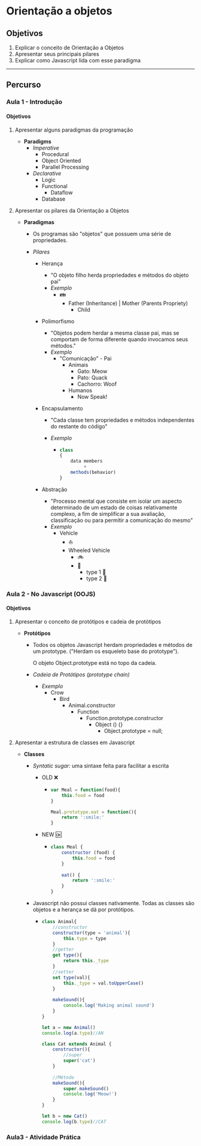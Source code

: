 # Orientação a objetos

## Objetivos

1. Explicar o conceito de Orientação a Objetos
2. Apresentar seus principais pilares
3. Explicar como Javascript lida com esse paradigma

---

## Percurso

### Aula 1 - Introdução

#### 	Objetivos

1. Apresentar alguns paradigmas da programação

   - **Paradigms**
     - *Imperative*
       - Procedural
       - Object Oriented
       - Parallel Processing
     - *Declarative*
       - Logic
       - Functional
         - Dataflow
       - Database

2. Apresentar os pilares da Orientação a Objetos

   - **Paradigmas**

     - Os programas são "objetos" que possuem uma série de propriedades.

     - *Pilares*

       - Herança

         - "O objeto filho herda propriedades e métodos do objeto pai"
         - *Exemplo*
           - :family:
             - Father (Inheritance) | Mother (Parents Propriety)
               - Child

       - Polimorfismo

         - "Objetos podem herdar a mesma classe pai, mas se comportam de forma diferente quando invocamos seus métodos."
         - *Exemplo*
           - "Comunicação" - Pai
             - Animais
               - Gato: Meow
               - Pato: Quack
               - Cachorro: Woof
             - Humanos
               - Now Speak!

       - Encapsulamento

         - "Cada classe tem propriedades e métodos independentes do restante do código"

         - *Exemplo*

           - ```javascript
             class
             {
                 data members
                 	  +
                 methods(behavior)
             }
             ```

             

       - Abstração

         - "Processo mental que consiste em isolar um aspecto determinado de um estado de coisas relativamente complexo, a fim de simplificar a sua avaliação, classificação ou para permitir a comunicação do mesmo"
         - *Exemplo*
           - Vehicle
             - :sailboat:
             - Wheeled Vehicle
               - :bike:
               - :car:
                 - type 1 :car:
                 - type 2 :car:

### Aula 2 - No Javascript (OOJS)

#### 	Objetivos

1. Apresentar o conceito de protótipos e cadeia de protótipos

   - **Protótipos**

     - Todos os objetos Javascript herdam propriedades e métodos de um prototype. ("Herdam os esqueleto base do prototype").

       O objeto Object.prototype está no topo da cadeia.

     - *Cadeia de Protótipos (prototype chain)*

       - *Exemplo*
         - Crow
           - Bird
             - Animal.constructor
               - Function
                 - Function.prototype.constructor
                   - Object () {}
                     - Object.prototype = null;

2. Apresentar a estrutura de classes em Javascript

   - **Classes**

     - *Syntatic sugar:* uma sintaxe feita para facilitar a escrita

       - OLD :x:

         - ```javascript
           var Meal = function(food){
               this.food = food
           }
           
           Meal.prototype.eat = function(){
               return ':smile:'
           }
           ```

           

       - NEW :ok:

         - ```javascript
           class Meal {
               constructor (food) {
                   this.food = food
               }
               
               eat() {
                   return ':smile:'
               }
           }
           ```

     - Javascript não possui classes nativamente. Todas as classes são objetos e a herança se dá por protótipos.

       - ```javascript
         class Animal{
             //constructor
             constructor(type = 'animal'){
                 this.type = type
             }
             //getter
             get type(){
                 return this._type
             }
             //setter
             set type(val){
                 this._type = val.toUpperCase()
             }
             
             makeSound(){
                 console.log('Making animal sound')
             }
         }
         
         let a = new Animal()
         console.log(a.type)//AN
         ```

         ```javascript
         class Cat extends Animal {
             constructor(){
                 //super
                 super('cat')
             }
             
             //Método
             makeSound(){
                 super.makeSound()
                 console.log('Meow!')
             }
         }
         
         let b = new Cat()
         console.log(b.type)//CAT
         ```

         

### Aula3 - Atividade Prática

